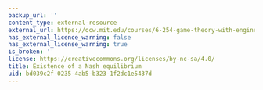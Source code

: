 ```yaml
---
backup_url: ''
content_type: external-resource
external_url: https://ocw.mit.edu/courses/6-254-game-theory-with-engineering-applications-spring-2010/resources/mit6_254s10_lec05/
has_external_licence_warning: false
has_external_license_warning: true
is_broken: ''
license: https://creativecommons.org/licenses/by-nc-sa/4.0/
title: Existence of a Nash equilibrium
uid: bd039c2f-0235-4ab5-b323-1f2dc1e5437d
---
```


